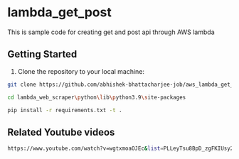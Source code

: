 # lambda_get_post
This is sample code for creating get and post api through AWS lambda

## Getting Started

1. Clone the repository to your local machine:

```bash
git clone https://github.com/abhishek-bhattacharjee-job/aws_lambda_get_post.git
```

```bash
cd lambda_web_scraper\python\lib\python3.9\site-packages
```

```bash
pip install -r requirements.txt -t .
```

## Related Youtube videos

```bash
https://www.youtube.com/watch?v=wgtxmoaOJEc&list=PLLeyTsu8BpD_zgFKIUsy2EOo1B2rMiAvd
```

